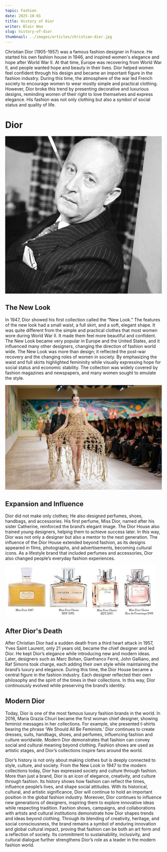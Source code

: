 ```yaml
---
topic: Fashion
date: 2025-10-01
title: History of Dior
writer: Blair Woo
slug: history-of-dior
thumbnail: ../images/articles/christian-dior.jpg
---
```

Christian Dior (1905-1957) was a famous fashion designer in France. He started his own fashion house in 1946, and inspired women's elegance and hope after World War II. At that time, Europe was recovering from World War II, and people wanted hope and beauty in their lives. Dior helped women feel confident through his design and became an important figure in the fashion industry. During this time, the atmosphere of the war led French society to encourage women to wear mostly simple and practical clothing. However, Dior broke this trend by presenting decorative and luxurious designs, reminding women of their  right to love themselves and express elegance. His fashion was not only clothing but also a symbol of social status and quality of life. 

# Dior
![](../images/articles/christian-dior.jpg) 

## The New Look
In 1947, Dior showed his first collection called the “New Look.” The features of the new look had a small waist, a full skirt, and a soft, elegant shape. It was quite different from the simple and practical clothes that most women wore during World War II. It made them feel more beautiful and confident. The New Look became very popular in Europe and the United States, and it influenced many other designers, changing the direction of fashion world wide. The New Look was more than design; it reflected the post-war recovery and the changing roles of women in society. By emphasizing the waist and full skirts highlighted femininity while visually expressing hope for social status and economic stability. The collection was widely covered by fashion magazines and newspapers, and many women sought to emulate the style.

![](../images/articles/Dior_fashion_show.jpg)

## Expansion and Influence
Dior did not make only clothes; He also designed perfumes, shoes, handbags, and accessories. His first perfume, Miss Dior,  named after his sister Catherine, reinforced the brand’s elegant image. The Dior House also trained young designers, helping them to achieve success later. In this way, Dior was not only a designer but also a mentor to the next generation. The influence of the Dior House extended beyond fashion, as its designs appeared in films, photographs, and advertisements, becoming cultural icons. As a lifestyle brand that included perfumes and accessories, Dior also changed people’s everyday fashion experiences. 

![](../images/articles/Dior%20Miss%20Dior%20line%20(punmiris).jpg)

## After Dior's Death
After Christian Dior had a sudden death from a third heart attack in 1957, Yves Saint Laurent, only 21 years old, became the chief designer and led Dior. He kept Dior’s elegance while introducing new and modern ideas. Later, designers such as Marc Bohan, Gianfranco Ferré, John Galliano, and Raf Simons took charge, each adding their own style while maintaining the brand’s luxury and elegance. During this time, the Dior House became a central figure in the fashion industry. Each designer reflected their own philosophy and the spirit of the times in their collections. In this way, Dior continuously evolved while preserving the brand’s identity.

## Modern Dior
Today, Dior is one of the most famous luxury fashion brands in the world. In 2016, Maria Grazia Chiuri became the first woman chief designer, showing feminist messages in her collections. For example, she presented t-shirts bearing the phrase ‘We Should All Be Feminists.’ Dior continues to create dresses, suits, handbags, shoes, and perfumes, influencing fashion and culture worldwide. Modern Dior demonstrates that fashion can convey social and cultural meaning beyond clothing. Fashion shows are used as artistic stages, and Dior’s collections inspire fans around the world.

Dior’s history is not only about making clothes but is deeply connected to style, culture, and society. From the New Look in 1947 to the modern collections today, Dior has expressed society and culture through fashion. More than just a brand, Dior is an icon of elegance, creativity, and culture through fashion. Its history shows how fashion can reflect the times, influence people’s lives, and shape social attitudes. With its historical, cultural, and artistic significance, Dior will continue to hold an important position in the global fashion industry. Moreover, Dior continues to influence new generations of designers, inspiring them to explore innovative ideas while respecting tradition. Fashion shows, campaigns, and collaborations with artists and cultural institutions demonstrate how Dior shapes trends and ideas beyond clothing. Through its blending of creativity, heritage, and social consciousness, the brand remains a symbol of enduring innovation and global cultural impact, proving that fashion can be both an art form and a reflection of society. Its commitment to sustainability, inclusivity, and cultural dialogue further strengthens Dior’s role as a leader in the modern fashion world.

